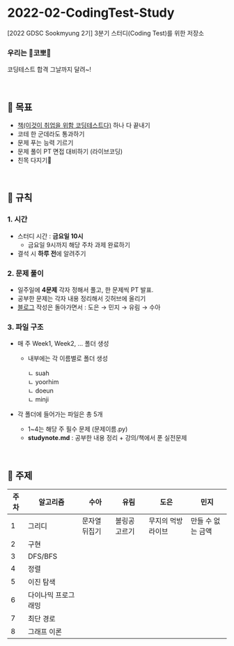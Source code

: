 # 2022-02-CodingTest-Study
[2022 GDSC Sookmyung 2기] 3분기 스터디(Coding Test)를 위한 저장소

### 우리는 👃코뽀👃
코딩테스트 합격 그날까지 달려~!

</br>

## 🎯 목표 
- [책(이것이 취업을 위함 코딩테스트다)](http://www.yes24.com/Product/Goods/91433923) 하나 다 끝내기 
- 코테 한 군데라도 통과하기 
- 문제 푸는 능력 기르기 
- 문제 풀이 PT 면접 대비하기 (라이브코딩) 
- 친목 다지기👻

</br>

## 🚨 규칙 
### 1. 시간 
- 스터디 시간 : **금요일 10시**
  - 금요일 9시까지 해당 주차 과제 완료하기 
- 결석 시 **하루 전**에 알려주기 


### 2. 문제 풀이 
- 일주일에 **4문제** 각자 정해서 풀고, 한 문제씩 PT 발표. 
- 공부한 문제는 각자 내용 정리해서 깃허브에 올리기
- [블로그](https://dsc-sookmyung.tistory.com/) 작성은 돌아가면서 : 도은 → 민지 → 유림 → 수아


### 3. 파일 구조 
- 매 주 Week1, Week2, ... 폴더 생성 
  - 내부에는 각 이름별로 폴더 생성 
  
     ㄴ suah  
     ㄴ yoorhim  
     ㄴ doeun  
     ㄴ minji  
     
- 각 폴더에 들어가는 파일은 총 5개 
  - 1~4는 해당 주 필수 문제 (문제이름.py)
  - **studynote.md** : 공부한 내용 정리 + 강의/책에서 푼 실전문제 


</br>

## 📖 주제 
| 주차 | 알고리즘 | 수아 | 유림 | 도은 | 민지 | 
|---|---|---|---|---|---| 
| 1 | 그리디 | 문자열 뒤집기 | 볼링공 고르기 | 무지의 먹방 라이브 | 만들 수 없는 금액 | 
| 2 | 구현 | 
| 3 | DFS/BFS | 
| 4 | 정렬 |
| 5 | 이진 탐색 | 
| 6 | 다이나믹 프로그래밍 | 
| 7 | 최단 경로 | 
| 8 | 그래프 이론 | 


